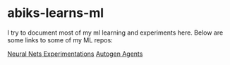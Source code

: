 # abiks-learns-ml
I try to document most of my ml learning and experiments here. 
Below are some links to some of my ML repos:

[Neural Nets Experimentations](https://github.com/abishekpadaki/abiks-neural-net)
[Autogen Agents](https://github.com/abishekpadaki/abiks-autogen-agents)